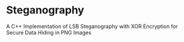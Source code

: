 # Steganography
A C++ Implementation of LSB Steganography with XOR Encryption for Secure Data Hiding in PNG Images
